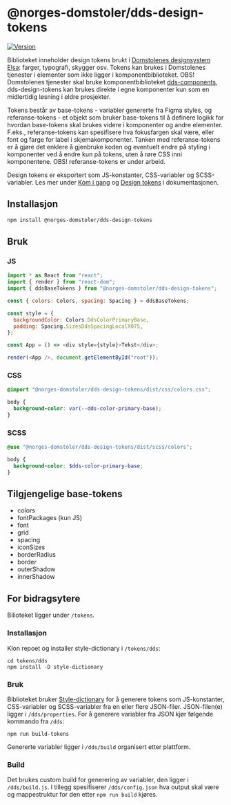 # @norges-domstoler/dds-design-tokens

[![Version](https://img.shields.io/npm/v/@norges-domstoler/dds-design-tokens)](https://www.npmjs.com/package/@norges-domstoler/dds-design-tokens)

Biblioteket inneholder design tokens brukt i [Domstolenes designsystem Elsa](https://design.domstol.no/): farger, typografi, skygger osv. Tokens kan brukes i Domstolenes tjenester i elementer som ikke ligger i komponentbiblioteket. OBS! Domstolenes tjenester skal bruke komponentbiblioteket [dds-components](https://www.npmjs.com/package/@norges-domstoler/dds-components), dds-design-tokens kan brukes direkte i egne komponenter kun som en midlertidig løsning i eldre prosjekter.

Tokens består av base-tokens - variabler genererte fra Figma styles, og referanse-tokens - et objekt som bruker base-tokens til å definere logikk for hvordan base-tokens skal brukes videre i komponenter og andre elementer. F.eks., referanse-tokens kan spesifisere hva fokusfargen skal være, eller font og farge for label i skjemakomponenter. Tanken med referanse-tokens er å gjøre det enklere å gjenbruke koden og eventuelt endre på styling i komponenter ved å endre kun på tokens, uten å røre CSS inni komponentene. OBS! referanse-tokens er under arbeid.

Design tokens er eksportert som JS-konstanter, CSS-variabler og SCSS-variabler. Les mer under [Kom i gang](https://design.domstol.no/987b33f71/p/956e78-kom-i-gang/b/0174a7) og [Design tokens](https://design.domstol.no/987b33f71/p/18bd6f-design-tokens/b/499a2c) i dokumentasjonen.

## Installasjon

```sh
npm install @norges-domstoler/dds-design-tokens
```

## Bruk

### JS

```js
import * as React from "react";
import { render } from "react-dom";
import { ddsBaseTokens } from "@norges-domstoler/dds-design-tokens";

const { colors: Colors, spacing: Spacing } = ddsBaseTokens;

const style = {
  backgroundColor: Colors.DdsColorPrimaryBase,
  padding: Spacing.SizesDdsSpacingLocalX075,
};

const App = () => <div style={style}>Tekst</div>;

render(<App />, document.getElementById("root"));
```

### CSS

```css
@import "@norges-domstoler/dds-design-tokens/dist/css/colors.css";

body {
  background-color: var(--dds-color-primary-base);
}
```

### SCSS

```scss
@use "@norges-domstoler/dds-design-tokens/dist/scss/colors";

body {
  background-color: $dds-color-primary-base;
}
```

## Tilgjengelige base-tokens

- colors
- fontPackages (kun JS)
- font
- grid
- spacing
- iconSizes
- borderRadius
- border
- outerShadow
- innerShadow

## For bidragsytere

Bilioteket ligger under `/tokens`.

### Installasjon

Klon repoet og installer style-dictionary i `/tokens/dds`:

```
cd tokens/dds
npm install -D style-dictionary
```

### Bruk

Biblioteket bruker [Style-dictionary](https://amzn.github.io/style-dictionary) for å generere tokens som JS-konstanter, CSS-variabler og SCSS-variabler fra en eller flere JSON-filer. JSON-filen(e) ligger i `/dds/properties`. For å generere variabler fra JSON kjør følgende kommando fra `/dds`:

```
npm run build-tokens
```

Genererte variabler ligger i `/dds/build` organisert etter plattform.

### Build

Det brukes custom build for generering av variabler, den ligger i `/dds/build.js`. I tillegg spesifiserer `/dds/config.json` hva output skal være og mappestruktur for den etter `npm run build` kjøres.
